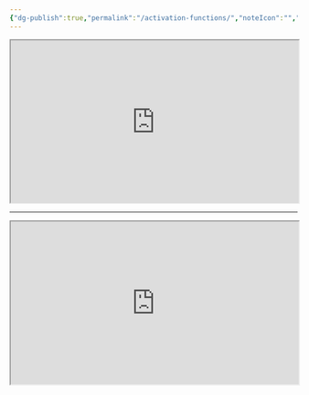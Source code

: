 ```yaml
---
{"dg-publish":true,"permalink":"/activation-functions/","noteIcon":"","updated":"2024-05-22T13:55:29.331+05:30"}
---
```




<iframe title="Activation Functions - EXPLAINED!" src="https://www.youtube.com/embed/s-V7gKrsels?feature=oembed" height="113" width="200" allowfullscreen="" allow="fullscreen" style="aspect-ratio: 1.76991 / 1; width: 100%; height: auto;"></iframe>

---

<iframe title="Dying Relu Problem || Leaky Relu || Quick Explained || Developers Hutt" src="https://www.youtube.com/embed/Y-ruNSdpZ0Q?feature=oembed" height="113" width="200" allowfullscreen="" allow="fullscreen" style="aspect-ratio: 1.76991 / 1; width: 100%; height: auto;"></iframe>
